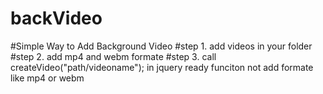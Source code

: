 # backVideo
#Simple Way to Add Background Video
#step 1. add videos in your folder
#step 2. add mp4 and webm formate
#step 3. call createVideo("path/videoname"); in jquery ready funciton not add formate like mp4 or webm
